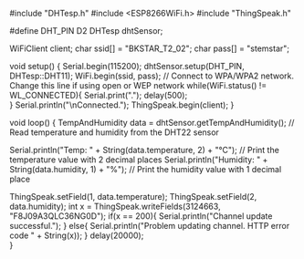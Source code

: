 #include "DHTesp.h"
#include <ESP8266WiFi.h>
#include "ThingSpeak.h"

#define DHT_PIN D2
DHTesp dhtSensor;

WiFiClient  client;
char ssid[] = "BKSTAR_T2_02";
char pass[] = "stemstar";

void setup() {
  Serial.begin(115200);
  dhtSensor.setup(DHT_PIN, DHTesp::DHT11);
  WiFi.begin(ssid, pass);  // Connect to WPA/WPA2 network. Change this line if using open or WEP network
  while(WiFi.status() != WL_CONNECTED){
      Serial.print(".");
      delay(500);     
    } 
  Serial.println("\nConnected.");
  ThingSpeak.begin(client);
}

void loop() {
  TempAndHumidity  data = dhtSensor.getTempAndHumidity(); // Read temperature and humidity from the DHT22 sensor

  Serial.println("Temp: " + String(data.temperature, 2) + "°C"); // Print the temperature value with 2 decimal places
  Serial.println("Humidity: " + String(data.humidity, 1) + "%"); // Print the humidity value with 1 decimal place


  ThingSpeak.setField(1, data.temperature);
  ThingSpeak.setField(2, data.humidity);
  int x = ThingSpeak.writeFields(3124663, "F8J09A3QLC36NG0D");
  if(x == 200){
    Serial.println("Channel update successful.");
  }
  else{
    Serial.println("Problem updating channel. HTTP error code " + String(x));
  }
  delay(20000);  
}
